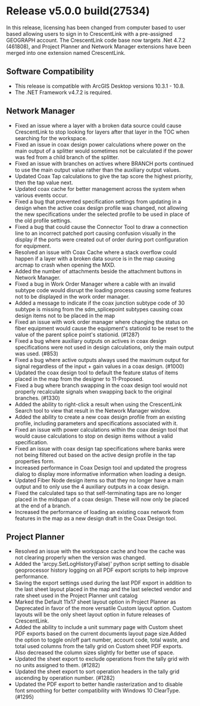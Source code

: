 # Release v5.0.0 build(27534)
In this release, licensing has been changed from computer based to user based allowing users to sign in to CrescentLink with a pre-assigned GEOGRAPH account. The CrescentLink code base now targets .Net 4.7.2 (461808), and Project Planner and Network Manager extensions have been merged into one extension named CrescentLink. 

## Software Compatibility
- This release is compatible with ArcGIS Desktop versions 10.3.1 - 10.8.
- The .NET Framework v4.7.2 is required.

## Network Manager
- Fixed an issue where a layer with a broken data source could cause CrescentLink to stop looking for layers after that layer in the TOC when searching for the workspace.
- Fixed an issue in coax design power calculations where power on the main output of a splitter would sometimes not be calculated if the power was fed from a child branch of the splitter.
- Fixed an issue with branches on actives where BRANCH ports continued to use the main output value rather than the auxiliary output values.
- Updated Coax Tap calculations to give the tap score the highest priority, then the tap value next.
- Updated coax cache for better management across the system when various events occur.
- Fixed a bug that prevented specification settings from updating in a design when the active coax design profile was changed, not allowing the new specifications under the selected profile to be used in place of the old profile settings.
- Fixed a bug that could cause the Connector Tool to draw a connection line to an incorrect patched port causing confusion visually in the display if the ports were created out of order during port configuration for equipment.
- Resolved an issue with Coax Cache where a stack overflow could happen if a layer with a broken data source is in the map causing arcmap to crash when opening the MXD.
- Added the number of attachments beside the attachment buttons in Network Manager.
- Fixed a bug in Work Order Manager where a cable with an invalid subtype code would disrupt the loading process causing some features not to be displayed in the work order manager.
- Added a message to indicate if the coax junction subtype code of 30 subtype is missing from the sdm_splicepoint subtypes causing coax design items not to be placed in the map
- Fixed an issue with work order manager where changing the status on fiber equipment would cause the equipment's stationid to be reset to the value of the parent splice point's stationid. (#1287)
- Fixed a bug where auxiliary outputs on actives in coax design specifications were not used in design calculations, only the main output was used. (#853)
- Fixed a bug where active outputs always used the maximum output for signal regardless of the input + gain values in a coax design. (#1000)
- Updated the coax design tool to default the feature status of items placed in the map from the designer to 11-Proposed.
- Fixed a bug where branch swapping in the coax design tool would not properly recalculate signals when swapping back to the original branches. (#1330)
- Added the ability to right-click a result when using the CrescentLink Search tool to view that result in the Network Manager window.
- Added the ability to create a new coax design profile from an existing profile, including parameters and specifications associated with it.
- Fixed an issue with power calculations within the coax design tool that would cause calculations to stop on design items without a valid specification.
- Fixed an issue with coax design tap specifications where banks were not being filtered out based on the active design profile in the tap properties form.
- Increased performance in Coax Design tool and updated the progress dialog to display more informative information when loading a design.
- Updated Fiber Node design items so that they no longer have a main output and to only use the 4 auxiliary outputs in a coax design.
- Fixed the calculated taps so that self-terminating taps are no longer placed in the midspan of a coax design. These will now only be placed at the end of a branch.
- Increased the performance of loading an existing coax network from features in the map as a new design draft in the Coax Design tool.

## Project Planner
- Resolved an issue with the workspace cache and how the cache was not clearing properly when the version was changed.
- Added the 'arcpy.SetLogHistory(False)' python script setting to disable geoprocessor history logging on all PDF export scripts to help improve performance.
- Saving the export settings used during the last PDF export in addition to the  last sheet layout placed in the map and the last selected vendor and rate sheet  used in the Project Planner unit catalog
- Marked the Default 11x17 sheet layout option in Project Planner as Deprecated in favor of the more versatile Custom layout option. Custom layouts will be the only sheet layout option in future releases of CrescentLink.
- Added the ability to include a unit summary page with Custom sheet PDF exports based on the current documents layout page size.Added the option to toggle on/off part number, account code, total waste, and total used columns from the tally grid on Custom sheet PDF exports. Also decreased the column sizes slightly for better use of space.
- Updated the sheet export to exclude operations from the tally grid with no units assigned to them. (#1282)
- Updated the sheet export to sort operation headers in the tally grid ascending by operation number. (#1282)
- Updated the PDF export to better handle rasterization and to disable font smoothing for better compatibility with Windows 10 ClearType. (#1295)
